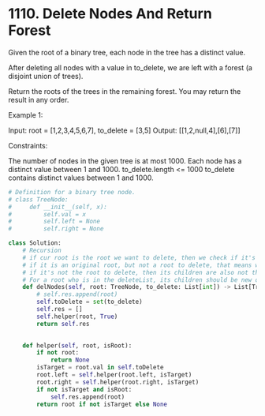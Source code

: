 # 1110. Delete Nodes And Return Forest 
Given the root of a binary tree, each node in the tree has a distinct value.

After deleting all nodes with a value in to_delete, we are left with a forest (a disjoint union of trees).

Return the roots of the trees in the remaining forest.  You may return the result in any order.

 

Example 1:



Input: root = [1,2,3,4,5,6,7], to_delete = [3,5]
Output: [[1,2,null,4],[6],[7]]
 

Constraints:

The number of nodes in the given tree is at most 1000.
Each node has a distinct value between 1 and 1000.
to_delete.length <= 1000
to_delete contains distinct values between 1 and 1000.


```python
# Definition for a binary tree node.
# class TreeNode:
#     def __init__(self, x):
#         self.val = x
#         self.left = None
#         self.right = None

class Solution:
    # Recursion
    # if cur root is the root we want to delete, then we check if it's a original root, 
    # if it is an original root, but not a root to delete, that means we found the root of a part
    # if it's not the root to delete, then its children are also not the original root, but can be root to delete
    # For a root who is in the deleteList, its children should be new original root
    def delNodes(self, root: TreeNode, to_delete: List[int]) -> List[TreeNode]:
        # self.res.append(root)
        self.toDelete = set(to_delete)
        self.res = []
        self.helper(root, True)
        return self.res

    
    def helper(self, root, isRoot):
        if not root:
            return None
        isTarget = root.val in self.toDelete
        root.left = self.helper(root.left, isTarget)
        root.right = self.helper(root.right, isTarget)
        if not isTarget and isRoot:
            self.res.append(root)
        return root if not isTarget else None
```